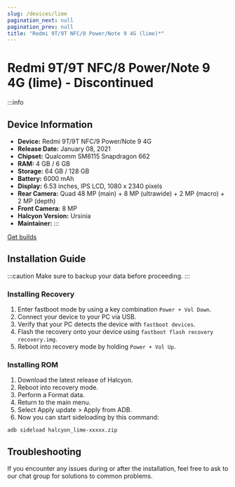 ```yaml
---
slug: /devices/lime
pagination_next: null
pagination_prev: null
title: "Redmi 9T/9T NFC/8 Power/Note 9 4G (lime)*"
---
```


# Redmi 9T/9T NFC/8 Power/Note 9 4G (lime) - Discontinued
:::info
## Device Information

- **Device:** Redmi 9T/9T NFC/9 Power/Note 9 4G
- **Release Date:** January 08, 2021
- **Chipset:** 	Qualcomm SM6115 Snapdragon 662
- **RAM:** 4 GB / 6 GB
- **Storage:** 64 GB / 128 GB
- **Battery:** 6000 mAh
- **Display:** 6.53 inches, IPS LCD, 1080 x 2340 pixels
- **Rear Camera:** Quad 48 MP (main) + 8 MP (ultrawide) + 2 MP (macro) + 2 MP (depth)
- **Front Camera:** 8 MP
- **Halcyon Version:** Ursinia
- **Maintainer:**
:::

<a href="https://www.pling.com/p/2058150/" class="button button--primary">Get builds</a>

## Installation Guide
:::caution
Make sure to backup your data before proceeding.
:::

### Installing Recovery
1. Enter fastboot mode by using a key combination `Power + Vol Down`.
2. Connect your device to your PC via USB.
4. Verify that your PC detects the device with `fastboot devices`.
5. Flash the recovery onto your device using `fastboot flash recovery recovery.img`.
6. Reboot into recovery mode by holding `Power + Vol Up`.

### Installing ROM
1. Download the latest release of Halcyon.
2. Reboot into recovery mode.
3. Perform a Format data.
4. Return to the main menu.
5. Select Apply update > Apply from ADB.
6. Now you can start sideloading by this command:
```
adb sideload halcyon_lime-xxxxx.zip
```

## Troubleshooting

If you encounter any issues during or after the installation, feel free to ask to our chat group for solutions to common problems.